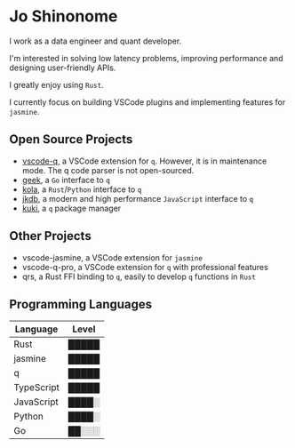 # Jo Shinonome

I work as a data engineer and quant developer.

I'm interested in solving low latency problems, improving performance and designing user-friendly APIs.

I greatly enjoy using `Rust`.

I currently focus on building VSCode plugins and implementing features for `jasmine`.

## Open Source Projects

- [vscode-q](https://github.com/jshinonome/vscode-q), a VSCode extension for `q`. However, it is in maintenance mode. The q code parser is not open-sourced.
- [geek](https://github.com/jshinonome/geek), a `Go` interface to `q`
- [kola](https://github.com/jshinonome/kola), a `Rust`/`Python` interface to `q`
- [jkdb](https://github.com/jshinonome/jkdb), a modern and high performance `JavaScript` interface to `q`
- [kuki](https://github.com/jshinonome/kuki), a `q` package manager

## Other Projects

- vscode-jasmine, a VSCode extension for `jasmine`
- vscode-q-pro, a VSCode extension for `q` with professional features
- qrs, a Rust FFI binding to `q`, easily to develop `q` functions in `Rust`

## Programming Languages

| Language   | Level |
| ---------- | ----- |
| Rust       | █████ |
| jasmine    | █████ |
| q          | █████ |
| TypeScript | █████ |
| JavaScript | ████░ |
| Python     | ████░ |
| Go         | ██░░░ |
